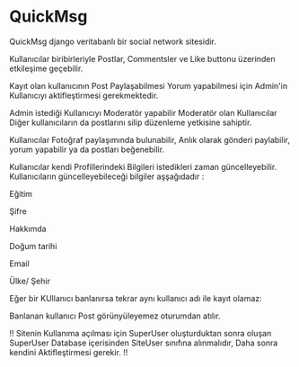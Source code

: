 # QuickMsg
QuickMsg django veritabanlı bir social network sitesidir.


Kullanıcılar biribirleriyle Postlar, Commentsler ve Like buttonu üzerinden etkileşime geçebilir.

Kayıt olan kullanıcının Post Paylaşabilmesi Yorum yapabilmesi için Admin'in Kullanıcıyı aktifleştirmesi gerekmektedir.

Admin istediği Kullanıcıyı Moderatör yapabilir Moderatör olan Kullanıcılar Diğer kullanıcıların da postlarını silip düzenleme yetkisine sahiptir. 

Kullanıcılar Fotoğraf paylaşımında bulunabilir, Anlık olarak gönderi paylabilir, yorum yapabilir ya da postları beğenebilir.

Kullanıcılar kendi Profillerindeki Bilgileri istedikleri zaman güncelleyebilir. Kullanıcıların güncelleyebileceği bilgiler aşşağıdadır :

Eğitim

Şifre 

Hakkımda

Doğum tarihi

Email

Ülke/ Şehir 


Eğer bir KUllanıcı banlanırsa tekrar aynı kullanıcı adı ile kayıt olamaz: 

Banlanan kullanıcı Post görünyüleyemez oturumdan atılır. 



!! Sitenin Kullanıma açılması için SuperUser oluşturduktan sonra oluşan SuperUser Database içerisinden SiteUser sınıfına alınmalıdır, Daha sonra kendini Aktifleştirmesi gerekir. !!







